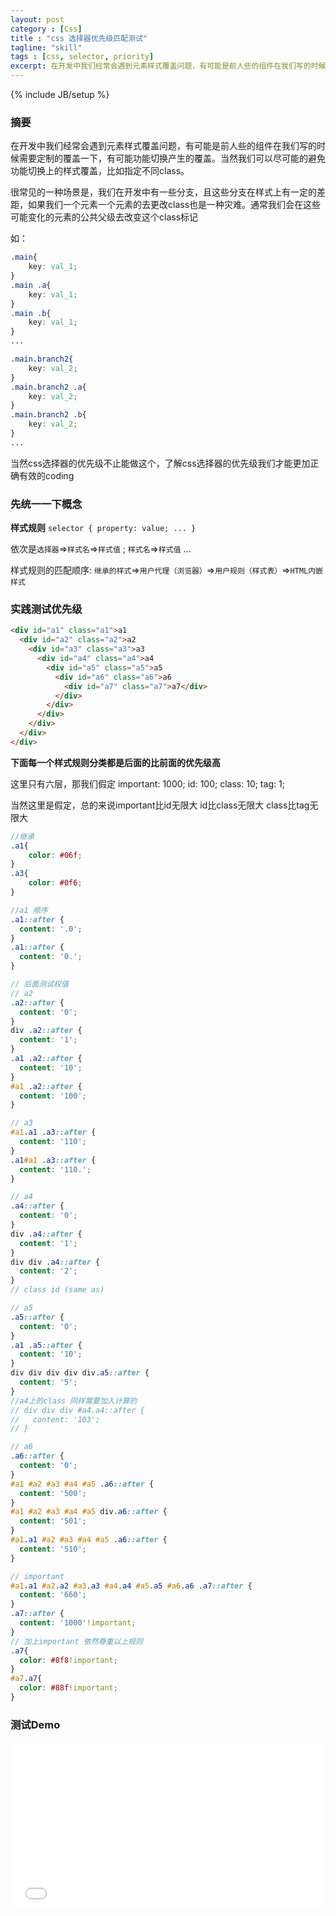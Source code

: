 ```yaml
---
layout: post
category : [Css]
title : "css 选择器优先级匹配测试"
tagline: "skill"
tags : [css, selector, priority]
excerpt: 在开发中我们经常会遇到元素样式覆盖问题，有可能是前人些的组件在我们写的时候需要定制的覆盖一下，有可能功能切换产生的覆盖。
---
```

{% include JB/setup %}

### 摘要

在开发中我们经常会遇到元素样式覆盖问题，有可能是前人些的组件在我们写的时候需要定制的覆盖一下，有可能功能切换产生的覆盖。当然我们可以尽可能的避免功能切换上的样式覆盖，比如指定不同class。

很常见的一种场景是，我们在开发中有一些分支，且这些分支在样式上有一定的差距，如果我们一个元素一个元素的去更改class也是一种灾难。通常我们会在这些可能变化的元素的公共父级去改变这个class标记

如：
```css
.main{
	key: val_1;
}
.main .a{
	key: val_1;
}
.main .b{
	key: val_1;
}
...

.main.branch2{
	key: val_2;
}
.main.branch2 .a{
	key: val_2;
}
.main.branch2 .b{
	key: val_2;
}
...
```

当然css选择器的优先级不止能做这个，了解css选择器的优先级我们才能更加正确有效的coding

### 先统一一下概念

**样式规则** `selector { property: value; ... }`

依次是`选择器`=>`样式名`=>`样式值` ; `样式名`=>`样式值` ...

样式规则的匹配顺序: `继承的样式`=>`用户代理（浏览器）`=>`用户规则（样式表）`=>`HTML内嵌样式`

### 实践测试优先级

```html
<div id="a1" class="a1">a1
  <div id="a2" class="a2">a2
    <div id="a3" class="a3">a3
      <div id="a4" class="a4">a4
        <div id="a5" class="a5">a5
          <div id="a6" class="a6">a6
            <div id="a7" class="a7">a7</div>
          </div>
        </div>
      </div>
    </div>
  </div>
</div>
```

**下面每一个样式规则分类都是后面的比前面的优先级高**

这里只有六层，那我们假定 important: 1000; id: 100; class: 10; tag: 1;

当然这里是假定，总的来说important比id无限大 id比class无限大 class比tag无限大

```scss
//继承
.a1{
    color: #06f;
} 
.a3{
    color: #0f6;
}

//a1 顺序
.a1::after {
  content: '.0';
}
.a1::after {
  content: '0.';
}

// 后面测试权值
// a2 
.a2::after {
  content: '0';
}
div .a2::after {
  content: '1';
}
.a1 .a2::after {
  content: '10';
}
#a1 .a2::after {
  content: '100';
}

// a3
#a1.a1 .a3::after {
  content: '110';
}
.a1#a1 .a3::after {
  content: '110.';
}

// a4
.a4::after {
  content: '0';
}
div .a4::after {
  content: '1';
}
div div .a4::after {
  content: '2';
}
// class id (same as)

// a5
.a5::after {
  content: '0';
}
.a1 .a5::after {
  content: '10';
}
div div div div div.a5::after {
  content: '5';
}
//a4上的class 同样需要加入计算的
// div div div #a4.a4::after {
//   content: '103';
// }

// a6
.a6::after {
  content: '0';
}
#a1 #a2 #a3 #a4 #a5 .a6::after {
  content: '500';
}
#a1 #a2 #a3 #a4 #a5 div.a6::after {
  content: '501';
}
#a1.a1 #a2 #a3 #a4 #a5 .a6::after {
  content: '510';
}

// important 
#a1.a1 #a2.a2 #a3.a3 #a4.a4 #a5.a5 #a6.a6 .a7::after {
  content: '660';
}
.a7::after {
  content: '1000'!important;
}
// 加上important 依然尊重以上规则
.a7{
  color: #8f8!important;
}
#a7.a7{
  color: #88f!important;
}
```
### 测试Demo
<iframe height='266' scrolling='no' src='//codepen.io/shalles/embed/GZzqZZ/?height=266&theme-id=0&default-tab=css,result&embed-version=2' frameborder='no' allowtransparency='true' allowfullscreen='true' style='width: 100%;'>See the Pen <a href='http://codepen.io/shalles/pen/GZzqZZ/'>GZzqZZ</a> by shalles (<a href='http://codepen.io/shalles'>@shalles</a>) on <a href='http://codepen.io'>CodePen</a>.

### 一些优化提醒

1. 不要写空标签`style`, 因为浏览器同样会为空style或link空css文件创建样式表
2. 不要写空样式规则`#id{}`, 因为浏览器同样会为空样式规则创建该样式规则对象，只是没有对应属性键值对
